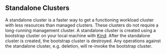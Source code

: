 ## Standalone Clusters

A standalone cluster is a faster way to get a functioning workload cluster with less resources than managed clusters. These clusters do not require a long-running management cluster. A standalone cluster is created using a bootstrap cluster on your local machine with [Kind](https://kind.sigs.k8s.io/). After the standalone cluster is created, the bootstrap cluster is destroyed. Any operations against the standalone cluster, e.g. deletion, will re-invoke the bootstrap cluster.
